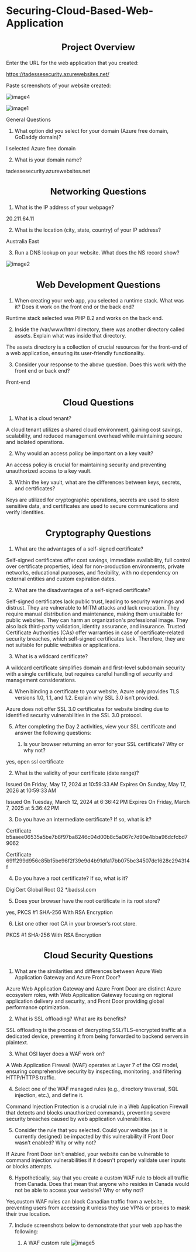 # Securing-Cloud-Based-Web-Application


<h2 style="font-size: 24px; text-align: center;"> Project Overview</h2>	



Enter the URL for the web application that you created:


https://tadessesecurity.azurewebsites.net/
	

Paste screenshots of your website created:

![image4](https://github.com/user-attachments/assets/6e3f0e20-ce59-4f38-b2fc-574ff7520dea)



![image1](https://github.com/user-attachments/assets/84c6497d-95f0-405d-8dbb-ea9ae6b628fd)



General Questions


1. What option did you select for your domain (Azure free domain,  GoDaddy domain)?

I selected Azure free domain
	

2. What is your domain name?

tadessesecurity.azurewebsites.net
	

<h2 style="font-size: 24px; text-align: center;"> Networking Questions</h2>



1. What is the IP address of your webpage?


20.211.64.11
	

2. What is the location (city, state, country) of your IP address?


Australia East 
	

3. Run a DNS lookup on your website. What does the NS record show?


  ![image2](https://github.com/user-attachments/assets/c4c23d0e-110b-446d-8b64-4173b264da82)


	
<h2 style="font-size: 24px; text-align: center;"> Web Development Questions</h2>



1. When creating your web app, you selected a runtime stack.  What was it? Does it work on the front end or the back end? 


Runtime stack selected was PHP 8.2 and works on the back end. 
	

2. Inside the /var/www/html directory, there was another directory called assets. Explain what was inside that directory.


The assets directory is a collection of crucial resources for the front-end of a web application, ensuring its user-friendly functionality.
	

3. Consider your response to the above question. Does this work with the front end or back end?


Front-end
	






<h2 style="font-size: 24px; text-align: center;"> Cloud Questions</h2>


1. What is a cloud tenant?


A cloud tenant utilizes a shared cloud environment, gaining cost savings, scalability, and reduced management overhead while maintaining secure and isolated operations.
	

2. Why would an access policy be important on a key vault?


An access policy is crucial for maintaining security and preventing unauthorized access to a key vault.
	

3. Within the key vault, what are the differences between keys, secrets, and certificates?


Keys are utilized for cryptographic operations, secrets are used to store sensitive data, and certificates are used to secure communications and verify identities.
	




<h2 style="font-size: 24px; text-align: center;"> Cryptography Questions</h2>



1. What are the advantages of a self-signed certificate?


Self-signed certificates offer cost savings, immediate availability, full control over certificate properties, ideal for non-production environments, private networks, educational purposes, and flexibility, with no dependency on external entities and custom expiration dates.
	









2. What are the disadvantages of a self-signed certificate?


Self-signed certificates lack public trust, leading to security warnings and distrust. They are vulnerable to MITM attacks and lack revocation. They require manual distribution and maintenance, making them unsuitable for public websites. They can harm an organization's professional image. They also lack third-party validation, identity assurance, and insurance. Trusted Certificate Authorities (CAs) offer warranties in case of certificate-related security breaches, which self-signed certificates lack. Therefore, they are not suitable for public websites or applications.
	

3. What is a wildcard certificate?


A wildcard certificate simplifies domain and first-level subdomain security with a single certificate, but requires careful handling of security and management considerations.
	

4. When binding a certificate to your website, Azure only provides TLS versions 1.0, 1.1, and 1.2.  Explain why SSL 3.0 isn’t provided.


Azure does not offer SSL 3.0 certificates for website binding due to identified security vulnerabilities in the SSL 3.0 protocol.
	

5. After completing the Day 2 activities, view your SSL certificate and answer the following questions:


   1. Is your browser returning an error for your SSL certificate? Why or why not?


yes, open ssl certificate
	

   2. What is the validity of your certificate (date range)?


Issued On
Friday, May 17, 2024 at 10:59:33 AM
Expires On
Sunday, May 17, 2026 at 10:59:33 AM


Issued On
Tuesday, March 12, 2024 at 6:36:42 PM
Expires On
Friday, March 7, 2025 at 5:36:42 PM


	

   3. Do you have an intermediate certificate? If so, what is it?


Certificate
b5aaee06535a5be7b8f97ba8246c04d00b8c5a067c7d90e4bba96dcfcbd79062


Certificate
69ff299d956c85b15be96f2f39e9d4b91dfa17bb075bc34507dc1628c294314f


	

   4. Do you have a root certificate? If so, what is it?


DigiCert Global Root G2
*.badssl.com
	

   5. Does your browser have the root certificate in its root store?


yes, PKCS #1 SHA-256 With RSA Encryption
	

   6. List one other root CA in your browser’s root store.


PKCS #1 SHA-256 With RSA Encryption
	





<h2 style="font-size: 24px; text-align: center;"> Cloud Security Questions</h2>




1. What are the similarities and differences between Azure Web Application Gateway and Azure Front Door?


Azure Web Application Gateway and Azure Front Door are distinct Azure ecosystem roles, with Web Application Gateway focusing on regional application delivery and security, and Front Door providing global performance optimization.
	

2. What is SSL offloading? What are its benefits?


SSL offloading is the process of decrypting SSL/TLS-encrypted traffic at a dedicated device, preventing it from being forwarded to backend servers in plaintext.
	

3. What OSI layer does a WAF work on?


 A Web Application Firewall (WAF) operates at Layer 7 of the OSI model, ensuring comprehensive security by inspecting, monitoring, and filtering HTTP/HTTPS traffic.
	

4. Select one of the WAF managed rules (e.g., directory traversal, SQL injection, etc.), and define it.


Command Injection Protection is a crucial rule in a Web Application Firewall that detects and blocks unauthorized commands, preventing severe security breaches caused by web application vulnerabilities.
	

5. Consider the rule that you selected. Could your website (as it is currently designed) be impacted by this vulnerability if Front Door wasn’t enabled? Why or why not?


If Azure Front Door isn't enabled, your website can be vulnerable to command injection vulnerabilities if it doesn't properly validate user inputs or blocks attempts.
	

6. Hypothetically, say that you create a custom WAF rule to block all traffic from Canada. Does that mean that anyone who resides in Canada would not be able to access your website? Why or why not? 


Yes,custom WAF rules can block Canadian traffic from a website, preventing users from accessing it unless they use VPNs or proxies to mask their true location.
	

7. Include screenshots below to demonstrate that your web app has the following:


   1. A WAF custom rule
  ![image5](https://github.com/user-attachments/assets/94ad7695-7f3d-4c39-b2c4-88c9ab89b8d8)


	


